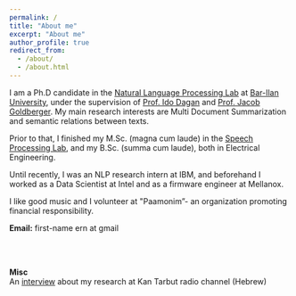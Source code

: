 ```yaml
---
permalink: /
title: "About me"
excerpt: "About me"
author_profile: true
redirect_from: 
  - /about/
  - /about.html
---
```


I am a Ph.D candidate in the [Natural Language Processing Lab](http://u.cs.biu.ac.il/~nlp/) at [Bar-Ilan University](https://www1.biu.ac.il/), under the supervision of [Prof. Ido Dagan](https://u.cs.biu.ac.il/~dagan/) and [Prof. Jacob Goldberger](http://www.eng.biu.ac.il/goldbej/). My main research interests are Multi Document Summarization and semantic relations between texts.

Prior to that, I finished my M.Sc. (magna cum laude) in the [Speech Processing Lab](https://research.biu.ac.il/labs/prof-gannots-lab/), and my B.Sc. (summa cum laude), both in Electrical Engineering.

Until recently, I was an NLP research intern at IBM, and beforehand I worked as a Data Scientist at Intel and as a firmware engineer at Mellanox.

I like good music and I volunteer at "Paamonim”- an organization promoting financial responsibility.



**Email:** first-name ern at gmail

</br ></br >

**Misc**
</br >
An [interview](https://www.facebook.com/ori.ernst/posts/pfbid02v7EpTaSPGquxXSeqqc61xzxiheFov5aURm5eHWqKrGJsB9mdpavnu6c3gatoNhERl?__cft__[0]=AZUY-8Wf7gv1a1DvHIthkWU2UjE0RNm1NOMrQ3WDBOkUAZsX8ey6lVd2grQV1J2nfI6y7nK6mLs5wBLFazeOm1YpXZzi6CxVRhDfB9Zx5FDY8sZ0RQ6meWL5M57CC_73sRFEDD_S2uAXAWO97FB4Yde7SlDILHfAQWlqs__xAwBGS7D6c5BqTXLhiLRp-CE19og&__tn__=%2CO%2CP-R)
 about my research at Kan Tarbut radio channel (Hebrew)
